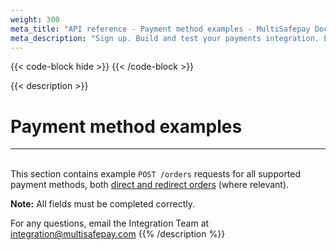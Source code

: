 ```yaml
---
weight: 300
meta_title: "API reference - Payment method examples - MultiSafepay Docs"
meta_description: "Sign up. Build and test your payments integration. Explore our products and services. Use our API reference, SDKs, and wrappers. Get support."
---
```

{{< code-block hide >}}
{{< /code-block >}}

{{< description >}}
# Payment method examples
<hr class="separator">

&nbsp;  
This section contains example `POST /orders` requests for all supported payment methods, both [direct and redirect orders](/developer/api/difference-between-direct-and-redirect) (where relevant).

**Note:** All fields must be completed correctly.

For any questions, email the Integration Team at <integration@multisafepay.com>
{{% /description %}}
